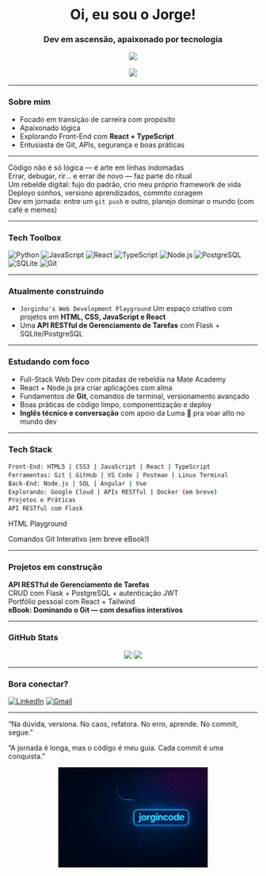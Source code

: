<!-- README para o perfil do GitHub de Jorginho -->

<h1 align="center">Oi, eu sou o Jorge!</h1>
<h3 align="center">Dev em ascensão, apaixonado por tecnologia</h3>

<p align="center">
  <img src="https://readme-typing-svg.demolab.com/?lines=Desenvolvedor+Full-Stack+em+forma%C3%A7%C3%A3o;Node.js%2C+SQL+e+JavaScript+na+veia!;Construindo+projetos+com+alma+e+c%C3%B3digo&center=true&width=500&height=45" />
</p>

<p align="center">
  <img src="https://media.giphy.com/media/qgQUggAC3Pfv687qPC/giphy.gif" width="300" />
</p>

---

### Sobre mim
- Focado em transição de carreira com propósito
- Apaixonado lógica
- Explorando Front-End com **React + TypeScript**
- Entusiasta de Git, APIs, segurança e boas práticas

---

Código não é só lógica — é arte em linhas indomadas  
Errar, debugar, rir... e errar de novo — faz parte do ritual  
Um rebelde digital: fujo do padrão, crio meu próprio framework de vida  
Deployo sonhos, versiono aprendizados, commito coragem  
Dev em jornada: entre um `git push` e outro, planejo dominar o mundo (com café e memes)

---

### Tech Toolbox  
![Python](https://img.shields.io/badge/Python-3776AB?style=for-the-badge&logo=python&logoColor=white)
![JavaScript](https://img.shields.io/badge/JavaScript-F7DF1E?style=for-the-badge&logo=javascript&logoColor=black)
![React](https://img.shields.io/badge/React-20232A?style=for-the-badge&logo=react&logoColor=61DAFB)
![TypeScript](https://img.shields.io/badge/TypeScript-3178C6?style=for-the-badge&logo=typescript&logoColor=white)
![Node.js](https://img.shields.io/badge/Node.js-339933?style=for-the-badge&logo=nodedotjs&logoColor=white)
![PostgreSQL](https://img.shields.io/badge/PostgreSQL-316192?style=for-the-badge&logo=postgresql&logoColor=white)
![SQLite](https://img.shields.io/badge/SQLite-07405E?style=for-the-badge&logo=sqlite&logoColor=white)
![Git](https://img.shields.io/badge/Git-F05032?style=for-the-badge&logo=git&logoColor=white)

---

### Atualmente construindo
- `Jorginho's Web Development Playground` 
  Um espaço criativo com projetos em **HTML, CSS, JavaScript e React**  
- Uma **API RESTful de Gerenciamento de Tarefas** com Flask + SQLite/PostgreSQL

---

### Estudando com foco
- Full-Stack Web Dev com pitadas de rebeldia na Mate Academy
- React + Node.js pra criar aplicações com alma
- Fundamentos de **Git**, comandos de terminal, versionamento avançado
- Boas práticas de código limpo, componentização e deploy
- **Inglês técnico e conversação** com apoio da Luma 💬 pra voar alto no mundo dev

---

### Tech Stack
```bash
Front-End: HTML5 | CSS3 | JavaScript | React | TypeScript
Ferramentas: Git | GitHub | VS Code | Postman | Linux Terminal
Back-End: Node.js | SQL | Angular | Vue
Explorando: Google Cloud | APIs RESTful | Docker (em breve)
Projetos e Práticas
API RESTful com Flask
```
HTML Playground

Comandos Git Interativo (em breve eBook!)

---

### Projetos em construção
**API RESTful de Gerenciamento de Tarefas**  
CRUD com Flask + PostgreSQL + autenticação JWT  
Portfólio pessoal com React + Tailwind  
**eBook: Dominando o Git — com desafios interativos**

---

### GitHub Stats

<p align="center">
  <img src="https://github-readme-stats.vercel.app/api?username=jorgincode&show_icons=true&theme=radical" height="150"/>
  <img src="https://github-readme-stats.vercel.app/api/top-langs/?username=jorgincode&layout=compact&theme=radical" height="150"/>
</p>

---

### Bora conectar?

[![LinkedIn](https://img.shields.io/badge/LinkedIn-%230077B5.svg?style=for-the-badge&logo=linkedin&logoColor=white)](https://www.linkedin.com/in/jorge-menezes-jr/)
[![Gmail](https://img.shields.io/badge/Email-D14836?style=for-the-badge&logo=gmail&logoColor=white)](mailto:jgrei.junior@gmail.com)

---

“Na dúvida, versiona. No caos, refatora. No erro, aprende. No commit, segue.”  

“A jornada é longa, mas o código é meu guia. Cada commit é uma conquista.”

<p align="center">
  <img src="https://github.com/jorgincode/jorgincode/blob/main/Jorgincode%20Banner_new.png" alt="Jorgincode Banner" width="60%">
</p>
